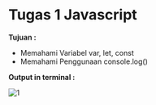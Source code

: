 # Tugas 1 Javascript

<b>Tujuan : </b>
<ul>
  <li>Memahami Variabel var, let, const</li>
  <li>Memahami Penggunaan console.log()</li>
</ul>

<b>Output in terminal : </b>

![1](https://user-images.githubusercontent.com/92837751/184457764-d40317c0-7f6c-44f9-9ccf-19ed2ebbbaae.jpg)
